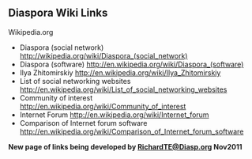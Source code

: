 ## Diaspora Wiki Links 



Wikipedia.org

* Diaspora (social network)
    http://wikipedia.org/wiki/Diaspora_(social_network)
* Diaspora (software)
    http://en.wikipedia.org/wiki/Diaspora_(software)
* Ilya Zhitomirskiy
    http://en.wikipedia.org/wiki/Ilya_Zhitomirskiy
* List of social networking websites
    http://en.wikipedia.org/wiki/List_of_social_networking_websites
* Community of interest
    http://en.wikipedia.org/wiki/Community_of_interest
* Internet Forum
    http://en.wikipedia.org/wiki/Internet_forum
* Comparison of Internet forum software
    http://en.wikipedia.org/wiki/Comparison_of_Internet_forum_software






**New page of links being developed by RichardTE@Diasp.org Nov2011**







